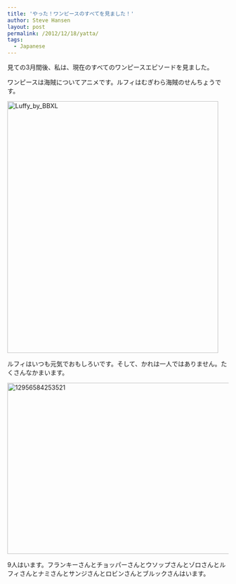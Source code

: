 ```yaml
---
title: 'やった！ワンピースのすべてを見ました！'
author: Steve Hansen
layout: post
permalink: /2012/12/18/yatta/
tags:
  - Japanese
---
```

見ての3月間後、私は、現在のすべてのワンピースエピソードを見ました。

ワンピースは海賊についてアニメです。ルフィはむぎわら海賊のせんちょうです。

<a href="http://xiu.shoeke.com/wp-content/uploads/2012/12/Luffy_by_BBXL.png"><img class="alignnone  wp-image-1141" src="http://xiu.shoeke.com/wp-content/uploads/2012/12/Luffy_by_BBXL.png" alt="Luffy_by_BBXL" width="480" height="574" /></a>

ルフィはいつも元気でおもしろいです。そして、かれは一人ではありません。たくさんなかまいます。

<a href="http://xiu.shoeke.com/wp-content/uploads/2012/12/12956584253521.png"><img class="alignnone size-large wp-image-1151" src="http://xiu.shoeke.com/wp-content/uploads/2012/12/12956584253521-1024x640.png" alt="12956584253521" width="625" height="390" /></a>

9人はいます。フランキーさんとチョッパーさんとウソップさんとゾロさんとルフィさんとナミさんとサンジさんとロビンさんとブルックさんはいます。
